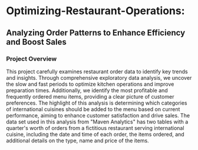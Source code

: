 # Optimizing-Restaurant-Operations:
## Analyzing Order Patterns to Enhance Efficiency and Boost Sales

### Project Overview
This project carefully examines restaurant order data to identify key trends and insights. Through comprehensive exploratory data analysis, we uncover the slow and fast periods to optimize kitchen operations and improve preparation times. Additionally, we identify the most profitable and frequently ordered menu items, providing a clear picture of customer preferences. The highlight of this analysis is determining which categories of international cuisines should be added to the menu based on current performance, aiming to enhance customer satisfaction and drive sales.
The data set used in this analysis from "Maven Analytics" has two tables with a quarter's worth of orders from a fictitious restaurant serving international cuisine, including the date and time of each order, the items ordered, and additional details on the type, name and price of the items.
